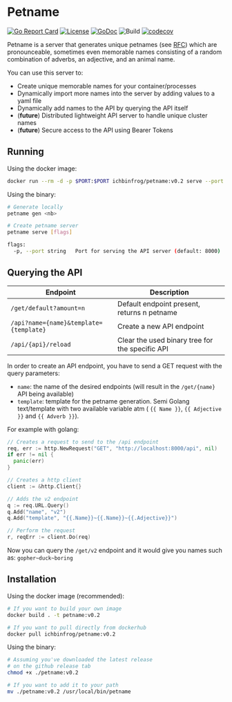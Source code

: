 
# Petname

[![Go Report Card](https://goreportcard.com/badge/ichbinfrog/petname)](https://goreportcard.com/report/github.com/ichbinfrog/petname) [![License](https://img.shields.io/badge/License-Apache%202.0-blue.svg)](https://github.com/ichbinfrog/petname/blob/master/LICENSE) [![GoDoc](https://godoc.org/github.com/ichbinfrog/petname?status.svg)](https://godoc.org/github.com/ichbinfrog/petname) ![Build](https://travis-ci.org/ichbinfrog/petname.svg?branch=master) [![codecov](https://codecov.io/gh/ichbinfrog/petname/branch/master/graph/badge.svg)](https://codecov.io/gh/ichbinfrog/petname)

Petname is a server that generates unique petnames (see [RFC](https://tools.ietf.org/html/rfc1178)) which are pronounceable, sometimes even memorable names consisting of a random combination of adverbs, an adjective, and an animal name.

You can use this server to:
- Create unique memorable names for your container/processes
- Dynamically import more names into the server by adding values to a yaml file
- Dynamically add names to the API by querying the API itself
- (**future**) Distributed lightweight API server to handle unique cluster names
- (**future**) Secure access to the API using Bearer Tokens

## Running

Using the docker image:
```sh
docker run --rm -d -p $PORT:$PORT ichbinfrog/petname:v0.2 serve --port $PORT
```

Using the binary:
```sh
# Generate locally
petname gen <nb>

# Create petname server
petname serve [flags]

flags:
  -p, --port string   Port for serving the API server (default: 8000)
```

## Querying the API

| Endpoint                                            | Description                                                           |
| --------------------------------------------------- | --------------------------------------------------------------------- |
| `/get/default?amount=n`                             | Default endpoint present, returns n petname                           |
| `/api?name={name}&template={template}`              | Create a new API endpoint                                             |
| `/api/{api}/reload`                                 | Clear the used binary tree for the specific API                       |

In order to create an API endpoint, you have to send a GET request with the query parameters:
- `name`: the name of the desired endpoints (will result in the `/get/{name}` API being available)
- `template`: template for the petname generation. Semi Golang text/template with two available variable atm ( `{{ Name }}`, `{{ Adjective }}` and `{{ Adverb }}`).

For example with golang:
```go
// Creates a request to send to the /api endpoint
req, err := http.NewRequest("GET", "http://localhost:8000/api", nil)
if err != nil {
  panic(err)
}

// Creates a http client
client := &http.Client{}

// Adds the v2 endpoint
q := req.URL.Query()
q.Add("name", "v2")
q.Add("template", "{{.Name}}~{{.Name}}~{{.Adjective}}")

// Perform the request
r, reqErr := client.Do(req)
```
Now you can query the `/get/v2` endpoint and it would give you names such as: `gopher~duck~boring`


## Installation

Using the docker image (recommended):
```sh
# If you want to build your own image
docker build . -t petname:v0.2

# If you want to pull directly from dockerhub
docker pull ichbinfrog/petname:v0.2
```

Using the binary:
```sh
# Assuming you've downloaded the latest release
# on the github release tab
chmod +x ./petname:v0.2

# If you want to add it to your path
mv ./petname:v0.2 /usr/local/bin/petname
```
